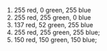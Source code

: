 1. 255 red, 0 green, 255 blue
2. 255 red, 255 green, 0 blue
3. 137 red, 52 green, 255 blue
4. 255 red, 255 green, 255 blue;
5. 150 red, 150 green, 150 blue;
